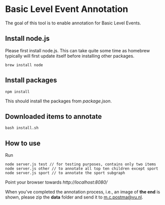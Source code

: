 # Basic Level Event Annotation

The goal of this tool is to enable annotation for Basic Level Events.

## Install node.js

Please first install node.js. This can take quite some time as homebrew typically will first update itself
before installing other packages.
```
brew install node
```

## Install packages
```
npm install
```
This should install the packages from *package.json*.

## Downloaded items to annotate
```
bash install.sh
```

## How to use
Run 

```
node server.js test // for testing purposes, contains only two items
node server.js other // to annotate all top ten children except sport
node server.js sport // to annotate the sport subgraph
```

Point your browser towards *http://localhost:8080/*

When you've completed the annotation process, i.e., an image of **the end** is shown, please zip the **data** folder
and send it to m.c.postma@vu.nl.